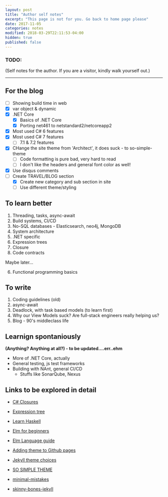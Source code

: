 ```yaml
---
layout: post
title: "Author self notes"
excerpt: "This page is not for you. Go back to home page please"
date: 2017-11-05
categories: notes
modified: 2018-03-29T22:11:53-04:00
hidden: true
published: false
---
```


### TODO:
(Self notes for the author. If you are a visitor, kindly walk yourself out.)

----

## For the blog
[comment]: # (This is a GitHub specific syntax for todo or task lists)

- [ ] Showing build time in web
- [x] var object & dynamic
- [x] .NET Core
  - [x] Basics of .NET Core
  - [x] Porting net461 to netstandard2/netcoreapp2
- [x] Most used C# 6 features
- [x] Most used C# 7 features
  - [ ] 7.1 & 7.2 features
- [x] CHange the site theme from 'Architect', it does suck - to so-simple-theme
  - [ ] Code formatting is pure bad, very hard to read
  - [ ] I don't like the headers and general font color as well!
- [x] Use disqus comments
- [ ] Create TRAVEL/BLOG section
  - [x] Create new category and sub section in site
  - [ ] Use different theme/styling

## To learn better

1. Threading, tasks, async-await
2. Build systems, CI/CD
3. No-SQL databases - Elasticsearch, neo4j, MongoDB
4. System architecture
5. .NET specific
  1. Expression trees
  2. Closure
  3. Code contracts

Maybe later...

6. Functional programming basics

## To write

1. Coding guidelines (old)
2. async-await
3. Deadlock, with task based models (to learn first)
4. Why our View Models suck? Are full-stack engineers really helping us?
5. Blog - 90's middleclass life

## Learnign spontaniously

**(Anything? Anything at all?) - to be updated....err..ehm**

* More of .NET Core, actually
* General testing, js test frameworks
* Building with NAnt, general CI/CD
  * Stuffs like SonarQube, Nexus

## Links to be explored in detail

* [C# Closures](http://csharpindepth.com/Articles/Chapter5/Closures.aspx)
* [Expression tree](https://blogs.msdn.microsoft.com/charlie/2008/01/31/expression-tree-basics/)

* [Learn Haskell]( http://learnyouahaskell.com/chapters)
* [Elm for beginners](https://courses.knowthen.com/p/elm-for-beginners)
* [Elm Language guide](https://guide.elm-lang.org/)

* [Adding theme to Github pages](https://help.github.com/articles/adding-a-jekyll-theme-to-your-github-pages-site/)
* [Jekyll theme choices](https://github.com/topics/jekyll-theme)
* [SO SIMPLE THEME](https://mmistakes.github.io/so-simple-theme/theme-setup/)
* [minimal-mistakes](https://github.com/mmistakes/minimal-mistakes)
* [skinny-bones-jekyll](https://github.com/mmistakes/skinny-bones-jekyll)
